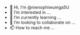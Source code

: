- 👋 Hi, I’m @nienophiwumga5U
- 👀 I’m interested in ...
- 🌱 I’m currently learning ...
- 💞️ I’m looking to collaborate on ...
- 📫 How to reach me ...

<!---
nienophiwumga5U/nienophiwumga5U is a ✨ special ✨ repository because its `README.md` (this file) appears on your GitHub profile.
You can click the Preview link to take a look at your changes.
--->
